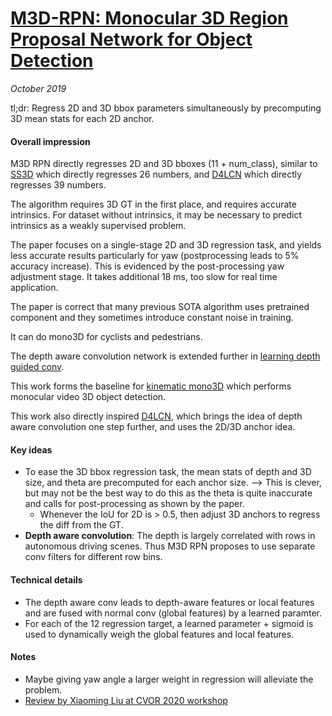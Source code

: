 # [M3D-RPN: Monocular 3D Region Proposal Network for Object Detection](https://arxiv.org/abs/1907.06038)

_October 2019_

tl;dr: Regress 2D and 3D bbox parameters simultaneously by precomputing 3D mean stats for each 2D anchor. 

#### Overall impression
M3D RPN directly regresses 2D and 3D bboxes (11 + num_class), similar to [SS3D](ss3d.md) which directly regresses 26 numbers, and [D4LCN](d4lcn.md) which directly regresses 39 numbers. 

The algorithm requires 3D GT in the first place, and requires accurate intrinsics. For dataset without intrinsics, it may be necessary to predict intrinsics as a weakly supervised problem.

The paper focuses on a single-stage 2D and 3D regression task, and yields less accurate results particularly for yaw (postprocessing leads to 5% accuracy increase). This is evidenced by the post-processing yaw adjustment stage. It takes additional 18 ms, too slow for real time application.

The paper is correct that many previous SOTA algorithm uses pretrained component and they sometimes introduce constant noise in training.

It can do mono3D for cyclists and pedestrians. 

The depth aware convolution network is extended further in [learning depth guided conv](d4lcn.md).

This work forms the baseline for [kinematic mono3D](kinematic_mono3d.md) which performs monocular video 3D object detection.

This work also directly inspired [D4LCN](d4lcn.md), which brings the idea of depth aware convolution one step further, and uses the 2D/3D anchor idea.

#### Key ideas
- To ease the 3D bbox regression task, the mean stats of depth and 3D size, and theta are precomputed for each anchor size. --> This is clever, but may not be the best way to do this as the theta is quite inaccurate and calls for post-processing as shown by the paper. 
	- Whenever the IoU for 2D is > 0.5, then adjust 3D anchors to regress the diff from the GT.
- **Depth aware convolution**: The depth is largely correlated with rows in autonomous driving scenes. Thus M3D RPN proposes to use separate conv filters for different row bins.

#### Technical details
- The depth aware conv leads to depth-aware features or local features and are fused with normal conv (global features) by a learned paramter. 
- For each of the 12 regression target, a learned parameter + sigmoid is used to dynamically weigh the global features and local features.

#### Notes
- Maybe giving yaw angle a larger weight in regression will alleviate the problem.
- [Review by Xiaoming Liu at CVOR 2020 workshop](https://youtu.be/aOkLGcspoyY?t=28272)